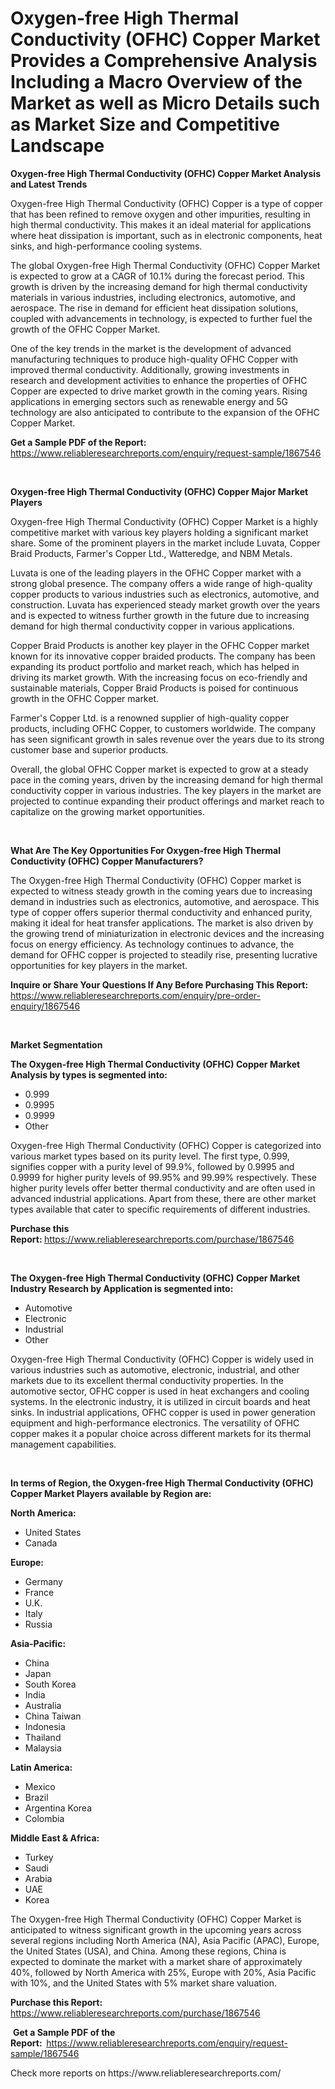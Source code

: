<p><h1>Oxygen-free High Thermal Conductivity (OFHC) Copper Market Provides a Comprehensive Analysis Including a Macro Overview of the Market as well as Micro Details such as Market Size and Competitive Landscape</h1></p><p><strong>Oxygen-free High Thermal Conductivity (OFHC) Copper Market Analysis and Latest Trends</strong></p>
<p><p>Oxygen-free High Thermal Conductivity (OFHC) Copper is a type of copper that has been refined to remove oxygen and other impurities, resulting in high thermal conductivity. This makes it an ideal material for applications where heat dissipation is important, such as in electronic components, heat sinks, and high-performance cooling systems.</p><p>The global Oxygen-free High Thermal Conductivity (OFHC) Copper Market is expected to grow at a CAGR of 10.1% during the forecast period. This growth is driven by the increasing demand for high thermal conductivity materials in various industries, including electronics, automotive, and aerospace. The rise in demand for efficient heat dissipation solutions, coupled with advancements in technology, is expected to further fuel the growth of the OFHC Copper Market.</p><p>One of the key trends in the market is the development of advanced manufacturing techniques to produce high-quality OFHC Copper with improved thermal conductivity. Additionally, growing investments in research and development activities to enhance the properties of OFHC Copper are expected to drive market growth in the coming years. Rising applications in emerging sectors such as renewable energy and 5G technology are also anticipated to contribute to the expansion of the OFHC Copper Market.</p></p>
<p><strong>Get a Sample PDF of the Report:&nbsp;</strong> <a href="https://www.reliableresearchreports.com/enquiry/request-sample/1867546">https://www.reliableresearchreports.com/enquiry/request-sample/1867546</a></p>
<p>&nbsp;</p>
<p><strong>Oxygen-free High Thermal Conductivity (OFHC) Copper Major Market Players</strong></p>
<p><p>Oxygen-free High Thermal Conductivity (OFHC) Copper Market is a highly competitive market with various key players holding a significant market share. Some of the prominent players in the market include Luvata, Copper Braid Products, Farmer's Copper Ltd., Watteredge, and NBM Metals.</p><p>Luvata is one of the leading players in the OFHC Copper market with a strong global presence. The company offers a wide range of high-quality copper products to various industries such as electronics, automotive, and construction. Luvata has experienced steady market growth over the years and is expected to witness further growth in the future due to increasing demand for high thermal conductivity copper in various applications.</p><p>Copper Braid Products is another key player in the OFHC Copper market known for its innovative copper braided products. The company has been expanding its product portfolio and market reach, which has helped in driving its market growth. With the increasing focus on eco-friendly and sustainable materials, Copper Braid Products is poised for continuous growth in the OFHC Copper market.</p><p>Farmer's Copper Ltd. is a renowned supplier of high-quality copper products, including OFHC Copper, to customers worldwide. The company has seen significant growth in sales revenue over the years due to its strong customer base and superior products.</p><p>Overall, the global OFHC Copper market is expected to grow at a steady pace in the coming years, driven by the increasing demand for high thermal conductivity copper in various industries. The key players in the market are projected to continue expanding their product offerings and market reach to capitalize on the growing market opportunities.</p></p>
<p>&nbsp;</p>
<p><strong>What Are The Key Opportunities For Oxygen-free High Thermal Conductivity (OFHC) Copper Manufacturers?</strong></p>
<p><p>The Oxygen-free High Thermal Conductivity (OFHC) Copper market is expected to witness steady growth in the coming years due to increasing demand in industries such as electronics, automotive, and aerospace. This type of copper offers superior thermal conductivity and enhanced purity, making it ideal for heat transfer applications. The market is also driven by the growing trend of miniaturization in electronic devices and the increasing focus on energy efficiency. As technology continues to advance, the demand for OFHC copper is projected to steadily rise, presenting lucrative opportunities for key players in the market.</p></p>
<p><strong>Inquire or Share Your Questions If Any Before Purchasing This Report:</strong> <a href="https://www.reliableresearchreports.com/enquiry/pre-order-enquiry/1867546">https://www.reliableresearchreports.com/enquiry/pre-order-enquiry/1867546</a></p>
<p>&nbsp;</p>
<p><strong>Market Segmentation</strong></p>
<p><strong>The Oxygen-free High Thermal Conductivity (OFHC) Copper Market Analysis by types is segmented into:</strong></p>
<p><ul><li>0.999</li><li>0.9995</li><li>0.9999</li><li>Other</li></ul></p>
<p><p>Oxygen-free High Thermal Conductivity (OFHC) Copper is categorized into various market types based on its purity level. The first type, 0.999, signifies copper with a purity level of 99.9%, followed by 0.9995 and 0.9999 for higher purity levels of 99.95% and 99.99% respectively. These higher purity levels offer better thermal conductivity and are often used in advanced industrial applications. Apart from these, there are other market types available that cater to specific requirements of different industries.</p></p>
<p><strong>Purchase this Report:&nbsp;</strong><a href="https://www.reliableresearchreports.com/purchase/1867546">https://www.reliableresearchreports.com/purchase/1867546</a></p>
<p>&nbsp;</p>
<p><strong>The Oxygen-free High Thermal Conductivity (OFHC) Copper Market Industry Research by Application is segmented into:</strong></p>
<p><ul><li>Automotive</li><li>Electronic</li><li>Industrial</li><li>Other</li></ul></p>
<p><p>Oxygen-free High Thermal Conductivity (OFHC) Copper is widely used in various industries such as automotive, electronic, industrial, and other markets due to its excellent thermal conductivity properties. In the automotive sector, OFHC copper is used in heat exchangers and cooling systems. In the electronic industry, it is utilized in circuit boards and heat sinks. In industrial applications, OFHC copper is used in power generation equipment and high-performance electronics. The versatility of OFHC copper makes it a popular choice across different markets for its thermal management capabilities.</p></p>
<p>&nbsp;</p>
<p><strong>In terms of Region, the Oxygen-free High Thermal Conductivity (OFHC) Copper Market Players available by Region are:</strong></p>
<p>
    <p> <strong> North America: </strong>
        <ul>
            <li>United States</li>
            <li>Canada</li>
        </ul>
        </p> 
    <p> <strong> Europe: </strong>
        <ul>
            <li>Germany</li>
            <li>France</li>
            <li>U.K.</li>
            <li>Italy</li>
            <li>Russia</li>
        </ul>
        </p> 
    <p> <strong> Asia-Pacific: </strong>
        <ul>
            <li>China</li>
            <li>Japan</li>
            <li>South Korea</li>
            <li>India</li>
            <li>Australia</li>
            <li>China Taiwan</li>
            <li>Indonesia</li>
            <li>Thailand</li>
            <li>Malaysia</li>
        </ul>
        </p> 
    <p> <strong> Latin America: </strong>
        <ul>
            <li>Mexico</li>
            <li>Brazil</li>
            <li>Argentina Korea</li>
            <li>Colombia</li>
        </ul>
        </p> 
    <p> <strong> Middle East & Africa: </strong>
        <ul>
            <li>Turkey</li>
            <li>Saudi</li>
            <li>Arabia</li>
            <li>UAE</li>
            <li>Korea</li>
        </ul>
    </p>
    </p>
<p><p>The Oxygen-free High Thermal Conductivity (OFHC) Copper Market is anticipated to witness significant growth in the upcoming years across several regions including North America (NA), Asia Pacific (APAC), Europe, the United States (USA), and China. Among these regions, China is expected to dominate the market with a market share of approximately 40%, followed by North America with 25%, Europe with 20%, Asia Pacific with 10%, and the United States with 5% market share valuation.</p></p>
<p><strong>Purchase this Report: </strong><a href="https://www.reliableresearchreports.com/purchase/1867546">https://www.reliableresearchreports.com/purchase/1867546</a></p>
<p>&nbsp;<strong>Get a Sample PDF of the Report:&nbsp;&nbsp;</strong><a href="https://www.reliableresearchreports.com/enquiry/request-sample/1867546">https://www.reliableresearchreports.com/enquiry/request-sample/1867546</a></p>
<p><strong></strong></p>
<p>Check more reports on https://www.reliableresearchreports.com/</p>